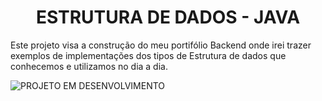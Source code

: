 <h1 align="center"> ESTRUTURA DE DADOS - JAVA </h1>

<p>Este projeto visa a construção do meu portifólio Backend onde irei trazer exemplos de implementações dos tipos de Estrutura de dados que conhecemos e utilizamos no dia a dia.</p>

![PROJETO EM DESENVOLVIMENTO](http://img.shields.io/static/v1?label=STATUS&message=EM%20DESENVOLVIMENTO&color=GREEN&style=for-the-badge)
